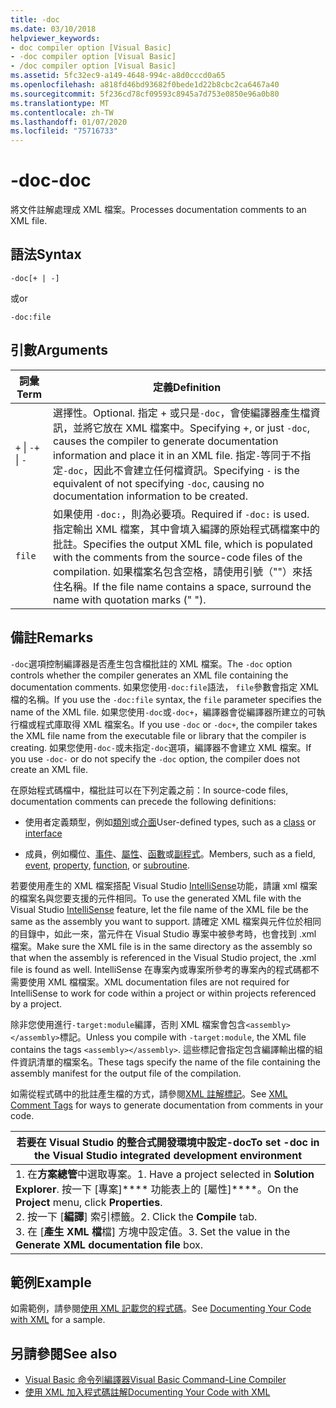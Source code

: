 ```yaml
---
title: -doc
ms.date: 03/10/2018
helpviewer_keywords:
- doc compiler option [Visual Basic]
- -doc compiler option [Visual Basic]
- /doc compiler option [Visual Basic]
ms.assetid: 5fc32ec9-a149-4648-994c-a8d0cccd0a65
ms.openlocfilehash: a818fd46bd93682f0bede1d22b8cbc2ca6467a40
ms.sourcegitcommit: 5f236cd78cf09593c8945a7d753e0850e96a0b80
ms.translationtype: MT
ms.contentlocale: zh-TW
ms.lasthandoff: 01/07/2020
ms.locfileid: "75716733"
---
```

# <a name="-doc"></a><span data-ttu-id="bcca6-102">-doc</span><span class="sxs-lookup"><span data-stu-id="bcca6-102">-doc</span></span>
<span data-ttu-id="bcca6-103">將文件註解處理成 XML 檔案。</span><span class="sxs-lookup"><span data-stu-id="bcca6-103">Processes documentation comments to an XML file.</span></span>  
  
## <a name="syntax"></a><span data-ttu-id="bcca6-104">語法</span><span class="sxs-lookup"><span data-stu-id="bcca6-104">Syntax</span></span>  
  
```console  
-doc[+ | -]  
```

<span data-ttu-id="bcca6-105">或</span><span class="sxs-lookup"><span data-stu-id="bcca6-105">or</span></span>  

```console
-doc:file  
```  
  
## <a name="arguments"></a><span data-ttu-id="bcca6-106">引數</span><span class="sxs-lookup"><span data-stu-id="bcca6-106">Arguments</span></span>  
  
|<span data-ttu-id="bcca6-107">詞彙</span><span class="sxs-lookup"><span data-stu-id="bcca6-107">Term</span></span>|<span data-ttu-id="bcca6-108">定義</span><span class="sxs-lookup"><span data-stu-id="bcca6-108">Definition</span></span>|  
|---|---|  
|<span data-ttu-id="bcca6-109">`+` &#124; `-`</span><span class="sxs-lookup"><span data-stu-id="bcca6-109">`+` &#124; `-`</span></span>|<span data-ttu-id="bcca6-110">選擇性。</span><span class="sxs-lookup"><span data-stu-id="bcca6-110">Optional.</span></span> <span data-ttu-id="bcca6-111">指定 + 或只是`-doc`，會使編譯器產生檔資訊，並將它放在 XML 檔案中。</span><span class="sxs-lookup"><span data-stu-id="bcca6-111">Specifying +, or just `-doc`, causes the compiler to generate documentation information and place it in an XML file.</span></span> <span data-ttu-id="bcca6-112">指定`-`等同于不指定`-doc`，因此不會建立任何檔資訊。</span><span class="sxs-lookup"><span data-stu-id="bcca6-112">Specifying `-` is the equivalent of not specifying `-doc`, causing no documentation information to be created.</span></span>|  
|`file`|<span data-ttu-id="bcca6-113">如果使用 `-doc:`，則為必要項。</span><span class="sxs-lookup"><span data-stu-id="bcca6-113">Required if `-doc:` is used.</span></span> <span data-ttu-id="bcca6-114">指定輸出 XML 檔案，其中會填入編譯的原始程式碼檔案中的批註。</span><span class="sxs-lookup"><span data-stu-id="bcca6-114">Specifies the output XML file, which is populated with the comments from the source-code files of the compilation.</span></span> <span data-ttu-id="bcca6-115">如果檔案名包含空格，請使用引號（""）來括住名稱。</span><span class="sxs-lookup"><span data-stu-id="bcca6-115">If the file name contains a space, surround the name with quotation marks (" ").</span></span>|  
  
## <a name="remarks"></a><span data-ttu-id="bcca6-116">備註</span><span class="sxs-lookup"><span data-stu-id="bcca6-116">Remarks</span></span>  
 <span data-ttu-id="bcca6-117">`-doc`選項控制編譯器是否產生包含檔批註的 XML 檔案。</span><span class="sxs-lookup"><span data-stu-id="bcca6-117">The `-doc` option controls whether the compiler generates an XML file containing the documentation comments.</span></span> <span data-ttu-id="bcca6-118">如果您使用`-doc:file`語法， `file`參數會指定 XML 檔的名稱。</span><span class="sxs-lookup"><span data-stu-id="bcca6-118">If you use the `-doc:file` syntax, the `file` parameter specifies the name of the XML file.</span></span> <span data-ttu-id="bcca6-119">如果您使用`-doc`或`-doc+`，編譯器會從編譯器所建立的可執行檔或程式庫取得 XML 檔案名。</span><span class="sxs-lookup"><span data-stu-id="bcca6-119">If you use `-doc` or `-doc+`, the compiler takes the XML file name from the executable file or library that the compiler is creating.</span></span> <span data-ttu-id="bcca6-120">如果您使用`-doc-`或未指定`-doc`選項，編譯器不會建立 XML 檔案。</span><span class="sxs-lookup"><span data-stu-id="bcca6-120">If you use `-doc-` or do not specify the `-doc` option, the compiler does not create an XML file.</span></span>  
  
 <span data-ttu-id="bcca6-121">在原始程式碼檔中，檔批註可以在下列定義之前：</span><span class="sxs-lookup"><span data-stu-id="bcca6-121">In source-code files, documentation comments can precede the following definitions:</span></span>  
  
- <span data-ttu-id="bcca6-122">使用者定義類型，例如[類別](../../../visual-basic/language-reference/statements/class-statement.md)或[介面](../../../visual-basic/language-reference/statements/interface-statement.md)</span><span class="sxs-lookup"><span data-stu-id="bcca6-122">User-defined types, such as a [class](../../../visual-basic/language-reference/statements/class-statement.md) or [interface](../../../visual-basic/language-reference/statements/interface-statement.md)</span></span>  
  
- <span data-ttu-id="bcca6-123">成員，例如欄位、[事件](../../../visual-basic/language-reference/statements/event-statement.md)、[屬性](../../../visual-basic/language-reference/statements/property-statement.md)、[函數](../../../visual-basic/language-reference/statements/function-statement.md)或[副程式](../../../visual-basic/language-reference/statements/sub-statement.md)。</span><span class="sxs-lookup"><span data-stu-id="bcca6-123">Members, such as a field, [event](../../../visual-basic/language-reference/statements/event-statement.md), [property](../../../visual-basic/language-reference/statements/property-statement.md), [function](../../../visual-basic/language-reference/statements/function-statement.md), or [subroutine](../../../visual-basic/language-reference/statements/sub-statement.md).</span></span>  
  
 <span data-ttu-id="bcca6-124">若要使用產生的 XML 檔案搭配 Visual Studio [IntelliSense](/visualstudio/ide/using-intellisense)功能，請讓 xml 檔案的檔案名與您要支援的元件相同。</span><span class="sxs-lookup"><span data-stu-id="bcca6-124">To use the generated XML file with the Visual Studio [IntelliSense](/visualstudio/ide/using-intellisense) feature, let the file name of the XML file be the same as the assembly you want to support.</span></span> <span data-ttu-id="bcca6-125">請確定 XML 檔案與元件位於相同的目錄中，如此一來，當元件在 Visual Studio 專案中被參考時，也會找到 .xml 檔案。</span><span class="sxs-lookup"><span data-stu-id="bcca6-125">Make sure the XML file is in the same directory as the assembly so that when the assembly is referenced in the Visual Studio project, the .xml file is found as well.</span></span> <span data-ttu-id="bcca6-126">IntelliSense 在專案內或專案所參考的專案內的程式碼都不需要使用 XML 檔檔案。</span><span class="sxs-lookup"><span data-stu-id="bcca6-126">XML documentation files are not required for IntelliSense to work for code within a project or within projects referenced by a project.</span></span>  
  
 <span data-ttu-id="bcca6-127">除非您使用進行`-target:module`編譯，否則 XML 檔案會包含`<assembly></assembly>`標記。</span><span class="sxs-lookup"><span data-stu-id="bcca6-127">Unless you compile with `-target:module`, the XML file contains the tags `<assembly></assembly>`.</span></span> <span data-ttu-id="bcca6-128">這些標記會指定包含編譯輸出檔的組件資訊清單的檔案名。</span><span class="sxs-lookup"><span data-stu-id="bcca6-128">These tags specify the name of the file containing the assembly manifest for the output file of the compilation.</span></span>  
  
 <span data-ttu-id="bcca6-129">如需從程式碼中的批註產生檔的方式，請參閱[XML 註解標記](../../../visual-basic/language-reference/xmldoc/index.md)。</span><span class="sxs-lookup"><span data-stu-id="bcca6-129">See [XML Comment Tags](../../../visual-basic/language-reference/xmldoc/index.md) for ways to generate documentation from comments in your code.</span></span>  
  
|<span data-ttu-id="bcca6-130">若要在 Visual Studio 的整合式開發環境中設定-doc</span><span class="sxs-lookup"><span data-stu-id="bcca6-130">To set -doc in the Visual Studio integrated development environment</span></span>|  
|---|  
|<span data-ttu-id="bcca6-131">1. 在**方案總管**中選取專案。</span><span class="sxs-lookup"><span data-stu-id="bcca6-131">1.  Have a project selected in **Solution Explorer**.</span></span> <span data-ttu-id="bcca6-132">按一下 [專案]\*\*\*\* 功能表上的 [屬性]\*\*\*\*。</span><span class="sxs-lookup"><span data-stu-id="bcca6-132">On the **Project** menu, click **Properties**.</span></span> <br /><span data-ttu-id="bcca6-133">2. 按一下 [**編譯**] 索引標籤。</span><span class="sxs-lookup"><span data-stu-id="bcca6-133">2.  Click the **Compile** tab.</span></span><br /><span data-ttu-id="bcca6-134">3. 在 [**產生 XML 檔**檔] 方塊中設定值。</span><span class="sxs-lookup"><span data-stu-id="bcca6-134">3.  Set the value in the **Generate XML documentation file** box.</span></span>|  
  
## <a name="example"></a><span data-ttu-id="bcca6-135">範例</span><span class="sxs-lookup"><span data-stu-id="bcca6-135">Example</span></span>  
 <span data-ttu-id="bcca6-136">如需範例，請參閱[使用 XML 記載您的程式碼](../../../visual-basic/programming-guide/program-structure/documenting-your-code-with-xml.md)。</span><span class="sxs-lookup"><span data-stu-id="bcca6-136">See [Documenting Your Code with XML](../../../visual-basic/programming-guide/program-structure/documenting-your-code-with-xml.md) for a sample.</span></span>  
  
## <a name="see-also"></a><span data-ttu-id="bcca6-137">另請參閱</span><span class="sxs-lookup"><span data-stu-id="bcca6-137">See also</span></span>

- [<span data-ttu-id="bcca6-138">Visual Basic 命令列編譯器</span><span class="sxs-lookup"><span data-stu-id="bcca6-138">Visual Basic Command-Line Compiler</span></span>](../../../visual-basic/reference/command-line-compiler/index.md)
- [<span data-ttu-id="bcca6-139">使用 XML 加入程式碼註解</span><span class="sxs-lookup"><span data-stu-id="bcca6-139">Documenting Your Code with XML</span></span>](../../../visual-basic/programming-guide/program-structure/documenting-your-code-with-xml.md)
